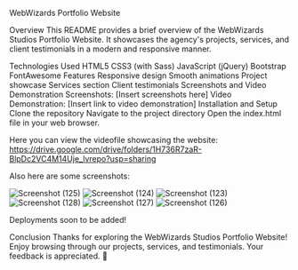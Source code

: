 WebWizards Portfolio Website

Overview
This README provides a brief overview of the WebWizards Studios Portfolio Website. It showcases the agency's projects, services, and client testimonials in a modern and responsive manner.

Technologies Used
HTML5
CSS3 (with Sass)
JavaScript (jQuery)
Bootstrap
FontAwesome
Features
Responsive design
Smooth animations
Project showcase
Services section
Client testimonials
Screenshots and Video Demonstration
Screenshots: [Insert screenshots here]
Video Demonstration: [Insert link to video demonstration]
Installation and Setup
Clone the repository
Navigate to the project directory
Open the index.html file in your web browser.

Here you can view the videofile showcasing the website:
https://drive.google.com/drive/folders/1H736R7zaR-BlpDc2VC4M14Uje_lvrepo?usp=sharing


Also here are some screenshots:

![Screenshot (125)](https://github.com/SammytheBelegor/WebWizards-Studios/assets/71520900/30f07d70-66fd-4e8c-8d1e-469db3d83823)
![Screenshot (124)](https://github.com/SammytheBelegor/WebWizards-Studios/assets/71520900/5dd5a2b9-8ef7-42f1-b764-059b05aaf78a)
![Screenshot (123)](https://github.com/SammytheBelegor/WebWizards-Studios/assets/71520900/35be5a1f-e93f-4dd1-b1e3-68c372782983)
![Screenshot (128)](https://github.com/SammytheBelegor/WebWizards-Studios/assets/71520900/be798aae-f541-411f-a628-fbc55ef52b53)
![Screenshot (127)](https://github.com/SammytheBelegor/WebWizards-Studios/assets/71520900/5024dde3-f629-49ba-a54e-309a8f4dd93e)
![Screenshot (126)](https://github.com/SammytheBelegor/WebWizards-Studios/assets/71520900/b0d17d92-55c9-436a-b027-5fada3d4e025)

Deployments soon to be added!

Conclusion
Thanks for exploring the WebWizards Studios Portfolio Website! Enjoy browsing through our projects, services, and testimonials. Your feedback is appreciated. 🚀
